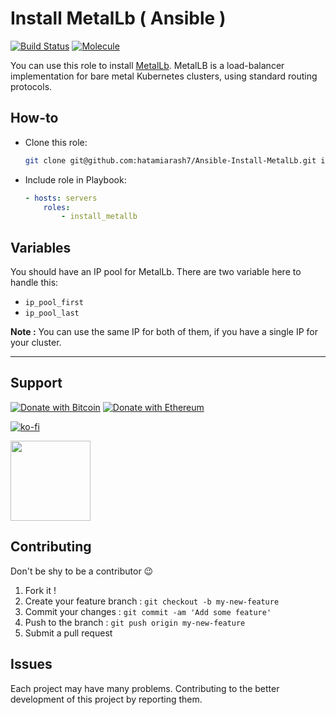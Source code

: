 # Install MetalLb ( Ansible )

[![Build Status](https://app.travis-ci.com/hatamiarash7/Ansible-Install-MetalLb.svg?branch=main)](https://app.travis-ci.com/hatamiarash7/Ansible-Install-MetalLb) [![Molecule](https://github.com/hatamiarash7/Ansible-Install-MetalLb/actions/workflows/molecule.yml/badge.svg)](https://github.com/hatamiarash7/Ansible-Install-MetalLb/actions/workflows/molecule.yml)

You can use this role to install [MetalLb](https://metallb.universe.tf/). MetalLB is a load-balancer implementation for bare metal Kubernetes clusters, using standard routing protocols.

## How-to

- Clone this role:

  ```bash
  git clone git@github.com:hatamiarash7/Ansible-Install-MetalLb.git install_metallb
  ```

- Include role in Playbook:

  ```yml
  - hosts: servers
      roles:
          - install_metallb
  ```

## Variables

You should have an IP pool for MetalLb. There are two variable here to handle this:

- `ip_pool_first`
- `ip_pool_last`

**Note :** You can use the same IP for both of them, if you have a single IP for your cluster.

---

## Support

[![Donate with Bitcoin](https://en.cryptobadges.io/badge/micro/bc1qmmh6vt366yzjt3grjxjjqynrrxs3frun8gnxrz)](https://en.cryptobadges.io/donate/bc1qmmh6vt366yzjt3grjxjjqynrrxs3frun8gnxrz) [![Donate with Ethereum](https://en.cryptobadges.io/badge/micro/0x0831bD72Ea8904B38Be9D6185Da2f930d6078094)](https://en.cryptobadges.io/donate/0x0831bD72Ea8904B38Be9D6185Da2f930d6078094)

[![ko-fi](https://www.ko-fi.com/img/githubbutton_sm.svg)](https://ko-fi.com/D1D1WGU9)

<div><a href="https://payping.ir/@hatamiarash7"><img src="https://cdn.payping.ir/statics/Payping-logo/Trust/blue.svg" height="128" width="128"></a></div>

## Contributing

Don't be shy to be a contributor 😉

1. Fork it !
2. Create your feature branch : `git checkout -b my-new-feature`
3. Commit your changes : `git commit -am 'Add some feature'`
4. Push to the branch : `git push origin my-new-feature`
5. Submit a pull request

## Issues

Each project may have many problems. Contributing to the better development of this project by reporting them.

